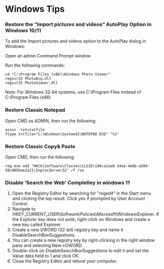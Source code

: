 # Windows Tips

### Restore the “Import pictures and videos” AutoPlay Option in Windows 10/11

To add the Import pictures and videos option to the AutoPlay dialog in Windows:

Open an admin Command Prompt window.

Run the following commands:
```
cd "C:\Program Files (x86)\Windows Photo Viewer"
regsvr32 PhotoAcq.dll
regsvr32 PhotoViewer.dll
```
Note: For Windows 32-bit systems, use C:\Program Files instead of C:\Program Files (x86)

### Restore Classic Notepad
Open CMD as ADMIN, then run the following:
```
assoc .txt=txtfile
ftype txtfile="C:\Windows\System32\NOTEPAD.EXE" "%1"
```

### Restore Classic Copy& Paste
Open CMD, then run the following:
```
reg.exe add "HKCU\Software\Classes\CLSID\{86ca1aa0-34aa-4e8b-a509-50c905bae2a2}\InprocServer32" /f /ve
```
### Disable 'Search the Web' Completley in windows 11
1. Open the Registry Editor by searching for "regedit" in the Start menu and clicking the top result. Click yes if prompted by User Account Control.
2. Navigate to HKEY_CURRENT_USER\Software\Policies\Microsoft\Windows\Explorer. If the Explorer key does not exist, right-click on Windows and create a new key called Explorer.
3. Create a new DWORD (32-bit) registry key and name it DisableSearchBoxSuggestions.
4. You can create a new registry key by right-clicking in the right window pane and selecting New->DWORD.
5. Double-click on DisableSearchBoxSuggestions to edit it and set the Value data field to 1 and click OK.
6. Close the Registry Editor and reboot your computer. 
